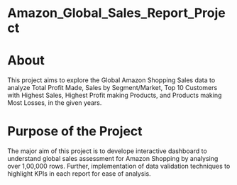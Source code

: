 # Amazon_Global_Sales_Report_Project

# About
This project aims to explore the Global Amazon Shopping Sales data to analyze Total Profit Made, Sales by Segment/Market, Top 10 Customers with Highest Sales, Highest Profit making Products, and Products making Most Losses, in the given years.

# Purpose of the Project
The major aim of this project is to develope interactive dashboard to understand global sales assessment for Amazon Shopping by analysing over 1,00,000 rows. Further, implementation of data validation techniques to highlight KPIs in each report for ease of analysis.
